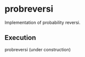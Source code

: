# probreversi

Implementation of probability reversi.

## Execution

probreversi (under construction)

